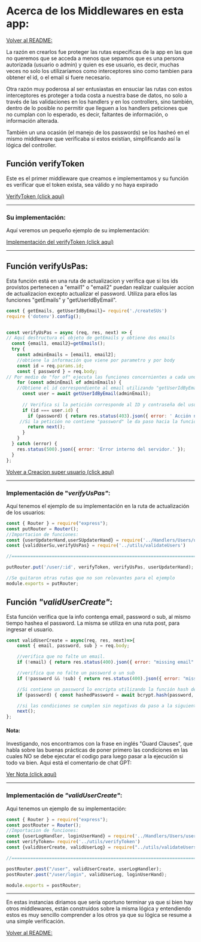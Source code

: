 # Acerca de los Middlewares en esta app:

[Volver al README:](../README.md)

La razón en crearlos fue proteger las rutas específicas de la app en las que no queremos que se acceda a menos que sepamos que es una persona autorizada (usuario o admin) y quien es ese usuario, es decir, muchas veces no solo los utilizaríamos como interceptores sino como tambien para obtener el id, o el email si fuere necesario.

Otra razón muy poderosa al ser entusiastas en ensuciar las rutas con estos interceptores es proteger a toda costa a nuestra base de datos, no solo a través de las validaciones en los handlers y en los controllers, sino también, dentro de lo posible no permitir que lleguen a los handlers peticiones que no cumplan con lo esperado, es decir, faltantes de información, o información alterada. 

También un una ocasión (el manejo de los passwords) se los hasheó en el mismo middleware que verificaba si estos existían, simplificando así la lógica del controller.

## Función verifyToken

Este es el primer middleware que creamos e implementamos y su función es verificar que el token exista, sea válido y no haya expirado

[VerifyToken (click aquí)](../Data/infoToken.md#función-verifytoken)

<hr>

### Su implementación:
Aquí veremos un pequeño ejemplo de su implementación:

[Implementación del verifyToken (click aquí)](../Data/infoToken.md#implementación-del-verifytoken)
 <hr>

## Función verifyUsPas:

Esta función está en una ruta de actualizacion y verifica que si los ids provistos pertenecen a "email1" o "email2" puedan realizar cualquier accion de actualizacion excepto actualizar el password. Utiliza para ellos las funciones "getEmails" y "getUserIdByEmail".

```javascript
const { getEmails, getUserIdByEmail}= require('./createSUs')
require ('dotenv').config();


const verifyUsPas = async (req, res, next) => {
// Aquí destructura el objeto de getEmails y obtiene dos emails
  const {email1, email2}=getEmails();
  try {
    const adminEmails = [email1, email2];
    //obtiene la información que viene por parametro y por body
    const id = req.params.id;
    const { password } = req.body;
// Por medio de "for of" ejecuta las funciones concernientes a cada uno de los elementos de adminEmails.
    for (const adminEmail of adminEmails) {
    //Obtiene el id correspondiente al email utilizando "getUserIdByEmail"
      const user = await getUserIdByEmail(adminEmail);
      
      // Verifica si la petición corresponde al ID y contraseña del usuario, si esta petición contiene "password" la deniega.
      if (id === user.id) {
        if (password) { return res.status(403).json({ error: ' Acción no permitida.' });}
     //Si la petición no contiene "password" le da paso hacia la función siguiente:
        return next();
      }
    }
  } catch (error) {
    res.status(500).json({ error: 'Error interno del servidor.' });
  }
};

```
[Volver a Creacion super usuario (click aquí)](../Data/infoCreateSU.md#funcic3b3n-getuseridbyemail-1)
 <hr>

### Implementación de "*verifyUsPas"*:
Aquí tenemos el ejemplo de su implementación en la ruta de actualización de los usuarios: 

```javascript
const { Router } = require("express");
const putRouter = Router();
//Importacion de funciones:
const {userUpdaterHand,userSUpdaterHand} = require('../Handlers/Users/userUpdaterHand');
const {validUserSu,verifyUsPas} = require('../utils/validateUsers')

//======================================================================

putRouter.put('/user/:id', verifyToken, verifyUsPas, userUpdaterHand); //Modulo user

//Se quitaron otras rutas que no son relevantes para el ejemplo
module.exports = putRouter;
```
## Función *"validUserCreate"*:
Esta función verifica que la info contenga email, password o sub, al mismo tiempo hashea el password. La misma se utiliza en una ruta post, para ingresar el usuario.
```javascript
const validUserCreate = async(req, res, next)=>{
    const { email, password, sub } = req.body;

    //verifica que no falte un email.
    if (!email) { return res.status(400).json({ error: "missing email" });}

    //verifica que no falte un password o un sub
    if (!password && !sub) { return res.status(400).json({ error: "missing password or sub" });}

    //Si contiene un password lo encripta utilizando la función hash de la libreria bcrypt y luego reemplaza el password original por la versión encriptada.
    if (password) { const hashedPassword = await bcrypt.hash(password, 10); req.body.password = hashedPassword;}

    //si las condiciones se cumplen sin negativas da paso a la siguiente función:
    next();
};
```
#### Nota: 
Investigando, nos encontramos con la frase en inglés "Guard Clauses", que habla sobre las buenas prácticas de poner primero las condiciones en las cuales NO se debe ejecutar el codigo para luego pasar a la ejecución si todo va bien.
Aqui está el comentario de chat GPT:

[Ver Nota (click aquí)](./notas.md#sobre-guard-clauses)
<hr>

### Implementación de *"validUserCreate"*:

Aqui tenemos un ejemplo de su implementación:

```javascript
const { Router } = require("express");
const postRouter = Router();
//Importacion de funciones:
const {userLogHandler, loginUserHand} = require('../Handlers/Users/userLogHandler')
const verifyToken= require('../utils/verifyToken')
const {validUserCreate, validUserLog} = require("../utils/validateUsers")

//===============================================================================

postRouter.post("/user", validUserCreate, userLogHandler);
postRouter.post("/user/login", validUserLog, loginUserHand);

module.exports = postRouter;

```
<hr>

En estas instancias diriamos que sería oportuno terminar ya que si bien hay otros middlewares, están construidos sobre la misma lógica y entendiendo estos es muy sencillo comprender a los otros ya que su lógica se resume a una simple verificación. 


[Volver al README:](../README.md)